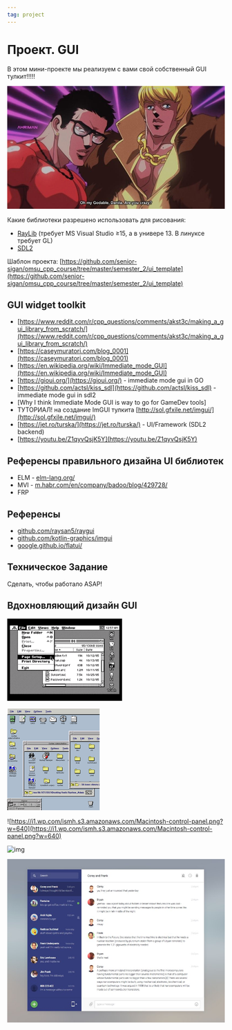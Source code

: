 ```yaml
---
tag: project
---
```


# Проект. GUI

В этом мини-проекте мы реализуем с вами свой собственный GUI тулкит!!!!!

![gui0](/images/gui0.jpg)

Какие библиотеки разрешено использовать для рисования:

- [RayLib](https://www.raylib.com/) (требует MS Visual Studio ≥15, а в универе 13. В линуксе требует GL)
- [SDL2](https://www.libsdl.org/download-2.0.php)

Шаблон проекта: [https://github.com/senior-sigan/omsu_cpp_course/tree/master/semester_2/ui_template](https://github.com/senior-sigan/omsu_cpp_course/tree/master/semester_2/ui_template)

## GUI widget toolkit

- [https://www.reddit.com/r/cpp_questions/comments/akst3c/making_a_gui_library_from_scratch/](https://www.reddit.com/r/cpp_questions/comments/akst3c/making_a_gui_library_from_scratch/)
- [https://caseymuratori.com/blog_0001](https://caseymuratori.com/blog_0001)
- [https://en.wikipedia.org/wiki/Immediate_mode_GUI](https://en.wikipedia.org/wiki/Immediate_mode_GUI)
- [https://gioui.org/](https://gioui.org/) - immediate mode gui in GO
- [https://github.com/actsl/kiss_sdl](https://github.com/actsl/kiss_sdl) - immediate mode gui in sdl2
- [Why I think Immediate Mode GUI is way to go for GameDev tools]
- ТУТОРИАЛ! на создание ImGUI тулкита [http://sol.gfxile.net/imgui/](http://sol.gfxile.net/imgui/)
- [https://jet.ro/turska/](https://jet.ro/turska/) - UI/Framework (SDL2 backend)
- [https://youtu.be/Z1qyvQsjK5Y](https://youtu.be/Z1qyvQsjK5Y)

## Референсы правильного дизайна UI библиотек

- ELM - [elm-lang.org/](https://elm-lang.org/)
- MVI - [m.habr.com/en/company/badoo/blog/429728/](https://m.habr.com/en/company/badoo/blog/429728/)
- FRP

## Референсы

- [github.com/raysan5/raygui](https://github.com/raysan5/raygui)
- [github.com/kotlin-graphics/imgui](https://github.com/kotlin-graphics/imgui)
- [google.github.io/flatui/](https://google.github.io/flatui/)

## Техническое Задание

Сделать, чтобы работало ASAP!

## Вдохновляющий дизайн GUI

![gui1](/images/gui1.png)

![gui2](/images/gui2.png)

![https://i1.wp.com/ismh.s3.amazonaws.com/Macintosh-control-panel.png?w=640](https://i1.wp.com/ismh.s3.amazonaws.com/Macintosh-control-panel.png?w=640)

![img](https://i.pinimg.com/originals/57/fd/16/57fd1669ce43e925802754577e28cff3.gif)

![gui3](/images/gui3.png)
